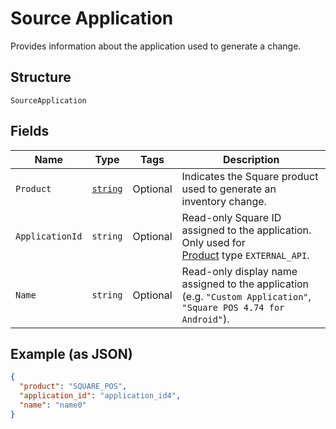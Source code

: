 
# Source Application

Provides information about the application used to generate a change.

## Structure

`SourceApplication`

## Fields

| Name | Type | Tags | Description |
|  --- | --- | --- | --- |
| `Product` | [`string`](../../doc/models/product.md) | Optional | Indicates the Square product used to generate an inventory change. |
| `ApplicationId` | `string` | Optional | Read-only Square ID assigned to the application. Only used for<br>[Product](../../doc/models/product.md) type `EXTERNAL_API`. |
| `Name` | `string` | Optional | Read-only display name assigned to the application<br>(e.g. `"Custom Application"`, `"Square POS 4.74 for Android"`). |

## Example (as JSON)

```json
{
  "product": "SQUARE_POS",
  "application_id": "application_id4",
  "name": "name0"
}
```

